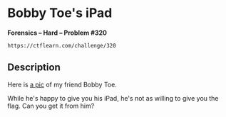 # Bobby Toe's iPad

**Forensics – Hard – Problem #320**

`https://ctflearn.com/challenge/320`


## Description

Here is [a pic](./extra/image.png) of my friend Bobby Toe.

While he's happy to give you his iPad, he's not as willing to give you the flag.
Can you get it from him?

